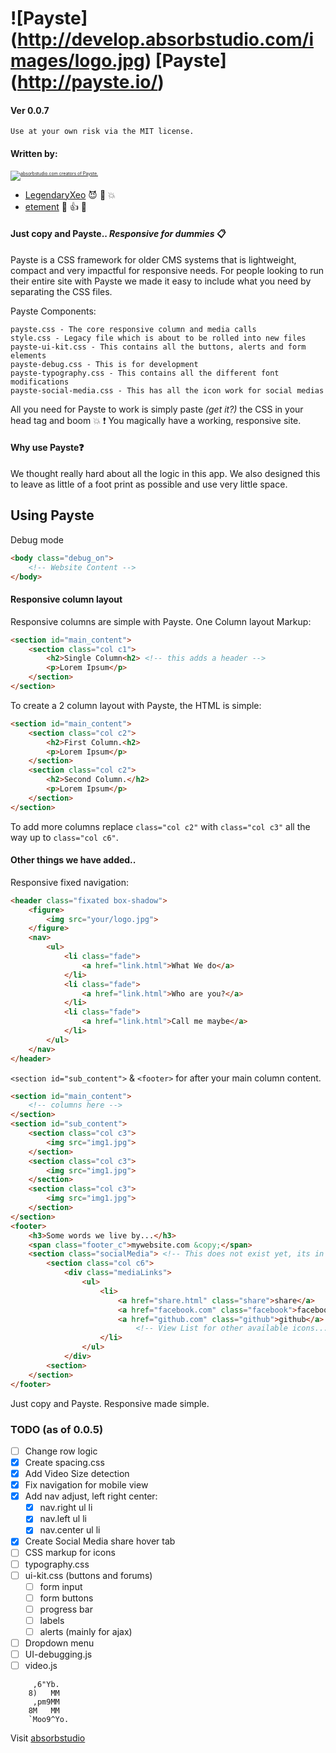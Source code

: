 # ![Payste] (http://develop.absorbstudio.com/images/logo.jpg) [Payste] (http://payste.io/) 
#### Ver 0.0.7

`Use at your own risk via the MIT license.`

#### Written by: 

<section>
    <p style="font-size:0.5em">
        <a href="http://absorbstudio.com/">
            <img src="http://develop.absorbstudio.com/images/abColorLogo.png" alt="absorbstudio.com creators of Payste.">
        </a>
    </p>
</section>

* [LegendaryXeo](http://github.com/xeodee) :smiling_imp: :purple_heart: :boom:
* [etement](http://github.com/absorbstudio) :facepunch: :+1: :camel: 

#### Just copy and Payste.. *Responsive for dummies* :clipboard:

Payste is a CSS framework for older CMS systems that is lightweight, compact and very impactful for responsive needs. For people looking to run their entire site with Payste we made it easy to include what you need by separating the CSS files.

Payste Components:

	payste.css - The core responsive column and media calls
	style.css - Legacy file which is about to be rolled into new files
	payste-ui-kit.css - This contains all the buttons, alerts and form elements
	payste-debug.css - This is for development
	payste-typography.css - This contains all the different font modifications
	payste-social-media.css - This has all the icon work for social medias

All you need for Payste to work is simply paste *(get it?)* the CSS in your head tag and boom :boom: :exclamation: You magically have a working, responsive site. 

#### Why use Payste:question:

We thought really hard about all the logic in this app. We also designed this to leave as little of a foot print as possible and use very little space.

## Using Payste

Debug mode
```html
<body class="debug_on">
    <!-- Website Content -->
</body>
```

#### Responsive column layout

Responsive columns are simple with Payste.
One Column layout Markup:
```html
<section id="main_content">
    <section class="col c1">
        <h2>Single Column<h2> <!-- this adds a header -->
        <p>Lorem Ipsum</p>
    </section>
</section>
```

To create a 2 column layout with Payste, the HTML is simple:
```html
<section id="main_content">
    <section class="col c2">
        <h2>First Column.<h2> 
        <p>Lorem Ipsum</p>
    </section>
    <section class="col c2">
        <h2>Second Column.</h2>
        <p>Lorem Ipsum</p>
    </section>
</section> 
```

To add more columns replace `class="col c2"` with `class="col c3"` all the way up to `class="col c6"`.

#### Other things we have added..

Responsive fixed navigation:
```html
<header class="fixated box-shadow">
    <figure>
        <img src="your/logo.jpg">
    </figure>
    <nav>
        <ul>
            <li class="fade">
                <a href="link.html">What We do</a>
            </li>
            <li class="fade">
                <a href="link.html">Who are you?</a>
            </li>
            <li class="fade">
                <a href="link.html">Call me maybe</a>
            </li>
        </ul>
    </nav>
</header>
```

`<section id="sub_content">` & `<footer>` for after your main column content.
```html
<section id="main_content">
    <!-- columns here -->
</section>
<section id="sub_content">
    <section class="col c3">
        <img src="img1.jpg">
    </section>
    <section class="col c3">
        <img src="img1.jpg">
    </section>
    <section class="col c3">
        <img src="img1.jpg">
    </section>
</section>
<footer>
    <h3>Some words we live by...</h3>
    <span class="footer_c">mywebsite.com &copy;</span>
    <section class="socialMedia"> <!-- This does not exist yet, its in the TODO list. -->
        <section class="col c6">
            <div class="mediaLinks">
                <ul>
                    <li>
                        <a href="share.html" class="share">share</a>
                        <a href="facebook.com" class="facebook">facebook</a>
                        <a href="github.com" class="github">github</a>
                            <!-- View List for other available icons... -->
                    </li>
                </ul>
            </div>
        <section>
    </section>
</footer>
```

Just copy and Payste. Responsive made simple.

### TODO (as of 0.0.5) 
- [ ] Change row logic
- [x] Create spacing.css
- [x] Add Video Size detection
- [x] Fix navigation for mobile view
- [x] Add nav adjust, left right center: 
    - [x] nav.right ul li 
    - [x] nav.left ul li
    - [x] nav.center ul li
- [x] Create Social Media share hover tab
- [ ] CSS markup for icons
- [ ] typography.css
- [ ] ui-kit.css (buttons and forums)
    - [ ] form input
    - [ ] form buttons
    - [ ] progress bar
    - [ ] labels
    - [ ] alerts (mainly for ajax)
- [ ] Dropdown menu 
- [ ] UI-debugging.js
- [ ] video.js

```
	 ,6"Yb.  
	8)   MM  
	 ,pm9MM  
	8M   MM  
	`Moo9^Yo.
```
Visit [absorbstudio](http://absorbstudio.com)
